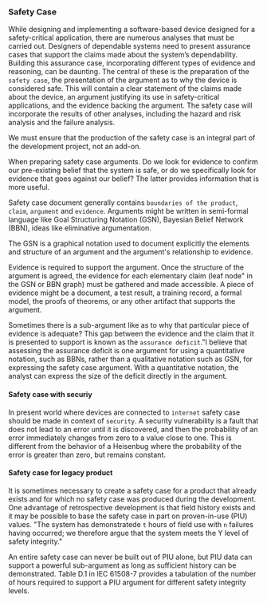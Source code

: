 ### Safety Case

While designing and implementing a software-based device designed for a safety-critical application, there are numerous analyses that must be carried out.
Designers of dependable systems need to present assurance cases that support the claims made about the system’s dependability. Building this assurance case,
incorporating different types of evidence and reasoning, can be daunting. The central of these is the preparation of the `safety case`, the presentation 
of the argument as to why the device is considered safe. This will contain a clear statement of the claims made about the device, an argument justifying
its use in safety-critical applications, and the evidence backing the argument. The safety case will incorporate the results of other analyses, 
including the hazard and risk analysis and the failure analysis.

We must ensure that the production of the safety case is an integral part of the development project, not an add-on. 

When preparing safety case arguments. Do we look for evidence to confirm our pre-existing belief that the system is safe,
or do we specifically look for evidence that goes against our belief? The latter provides information that is more useful.

Safety case document generally contains `boundaries of the product`, `claim`, `argument` and `evidence`. 
Arguments might be written in semi-formal language   like Goal Structuring Notation (GSN), Bayesian Belief Network (BBN), ideas like eliminative argumentation.

The GSN is a graphical notation used to document explicitly the elements and structure of an argument and the argument's relationship to evidence.

Evidence is required to support the argument. Once the structure of the argument is agreed, the evidence for each elementary claim (leaf node" in the GSN or BBN graph) must be gathered and made accessible. A piece of evidence might be a document, a test result, a training record, a formal model, the proofs of theorems, or any other artifact that supports the argument.

Sometimes there is a sub-argument like as to why that particular piece of evidence is adequate? This gap between the evidence and the claim that 
it is presented to support is known as the `assurance deficit`."I believe that assessing the assurance deficit is one argument for using a
quantitative notation, such as BBNs, rather than a qualitative notation such as GSN, for expressing the safety case argument.
With a quantitative notation, the analyst can express the size of the deficit directly in the argument.


#### Safety case with securiy

In present world where devices are connected to `internet` safety case should be made in context of `security`. A security vulnerability is a fault that does not lead to an error until it is discovered, and then the probability of an error immediately changes from zero to a value close to one. This is different from the behavior of a Heisenbug where the probability of the error is greater than zero, but remains constant.

#### Safety case  for legacy product

It is sometimes necessary to create a safety case for a product that already exists and for which no safety case was produced during the development. One advantage of retrospective development is that field history exists and it may be possible to base the safety case in part on proven-in-use (PIU) values. "The system has demonstratede `t` hours of field use with `n` failures having occurred; we therefore argue that the system meets the Y level of safety integrity." 

An entire safety case can never be built out of PIU alone, but PIU data can support a powerful sub-argument as long as sufficient history can be demonstrated. Table D.1 in IEC 61508-7 provides a tabulation of the number of hours required to support a PIU argument for different safety integrity levels. 

 

